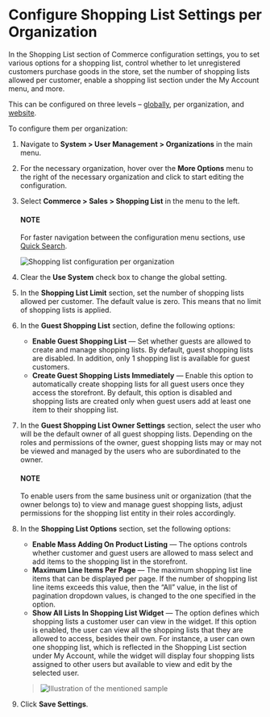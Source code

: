 <a id="user-guide-system-configuration-commerce-sales-shopping-list-per-organization"></a>

<a id="user-guide-system-configuration-commerce-sales-shopping-list-mass-action-organization"></a>

# Configure Shopping List Settings per Organization

In the Shopping List section of Commerce configuration settings, you to set various options for a shopping list, control whether to let unregistered customers purchase goods in the store, set the number of shopping lists allowed per customer, enable a shopping list section under the My Account menu, and more.

This can be configured on three levels – [globally](../../../../../configuration/commerce/sales/global-shopping-list.md#configuration-shopping-list), per organization, and [website](../../../../../websites/web-configuration/commerce/sales/website-guest-shopping-list.md#user-guide-system-configuration-commerce-sales-shopping-list-per-website).

To configure them per organization:

1. Navigate to **System > User Management > Organizations** in the main menu.
2. For the necessary organization, hover over the <i class="fa fa-ellipsis-h fa-lg" aria-hidden="true"></i> **More Options** menu to the right of the necessary organization and click <i class="fas fa-cog" aria-hidden="true"></i> to start editing the configuration.
3. Select **Commerce > Sales > Shopping List** in the menu to the left.

   #### NOTE
   For faster navigation between the configuration menu sections, use [Quick Search](../../../../../configuration/quick-search.md#user-guide-system-configuration-quick-search).

   ![Shopping list configuration per organization](user/img/system/user_management/org_configuration/sales/shopping_list_org_config.png)
4. Clear the **Use System** check box to change the global setting.
5. In the **Shopping List Limit** section, set the number of shopping lists allowed per customer. The default value is zero. This means that no limit of shopping lists is applied.
6. In the **Guest Shopping List** section, define the following options:
   * **Enable Guest Shopping List** — Set whether guests are allowed to create and manage shopping lists. By default, guest shopping lists are disabled. In addition, only 1 shopping list is available for guest customers.
   * **Create Guest Shopping Lists Immediately** — Enable this option to automatically create shopping lists for all guest users once they access the storefront. By default, this option is disabled and shopping lists are created only when guest users add at least one item to their shopping list.
7. In the **Guest Shopping List Owner Settings** section, select the user who will be the default owner of all guest shopping lists. Depending on the roles and permissions of the owner, guest shopping lists may or may not be viewed and managed by the users who are subordinated to the owner.

   #### NOTE
   To enable users from the same business unit or organization (that the owner belongs to) to view and manage guest shopping lists, adjust permissions for the shopping list entity in their roles accordingly.
8. In the **Shopping List Options** section, set the following options:
   * **Enable Mass Adding On Product Listing** — The options controls whether customer and guest users are allowed to mass select and add items to the shopping list in the storefront.
   * **Maximum Line Items Per Page** — The maximum shopping list line items that can be displayed per page. If the number of shopping list line items exceeds this value, then the “All” value, in the list of pagination dropdown values, is changed to the one specified in the option.
   * **Show All Lists In Shopping List Widget** — The option defines which shopping lists a customer user can view in the widget. If this option is enabled, the user can view all the shopping lists that they are allowed to access, besides their own. For instance, a user can own one shopping list, which is reflected in the Shopping List section under My Account, while the widget will display four shopping lists assigned to other users but available to view and edit by the selected user.

   > ![Illustration of the mentioned sample](user/img/system/config_commerce/sales/show_all_lists_in_widget.png)
9. Click **Save Settings**.

<!-- fa-bars = fa-navicon -->
<!-- Ic Tiles is used as Set As Default in saved views, and as tiles in display layout options -->
<!-- IcPencil refers to Rename in Commerce and Inline Editing in CRM -->
<!-- Check mark in the square. -->
<!-- SortDesc is also used as drop-down arrow -->
